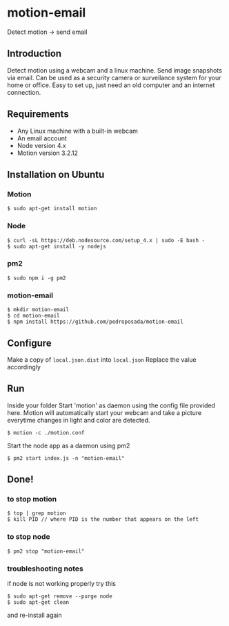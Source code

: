 # motion-email
Detect motion -> send email

## Introduction
Detect motion using a webcam and a linux machine.
Send image snapshots via email.
Can be used as a security camera or surveilance system for your home or office.
Easy to set up, just need an old computer and an internet connection.

## Requirements
- Any Linux machine with a built-in webcam
- An email account
- Node version 4.x
- Motion version 3.2.12


## Installation on Ubuntu

### Motion 
````
$ sudo apt-get install motion
````

### Node
````
$ curl -sL https://deb.nodesource.com/setup_4.x | sudo -E bash -
$ sudo apt-get install -y nodejs
````

### pm2
````
$ sudo npm i -g pm2
````

### motion-email
````
$ mkdir motion-email
$ cd motion-email
$ npm install https://github.com/pedroposada/motion-email
````


## Configure
Make a copy of ```local.json.dist``` into ```local.json```
Replace the value accordingly


## Run
Inside your folder
Start 'motion' as daemon using the config file provided here.
Motion will automatically start your webcam and take a picture everytime changes in light and color are detected.
````
$ motion -c ./motion.conf
````
Start the node app as a daemon using pm2
````
$ pm2 start index.js -n "motion-email"
````

## Done!

### to stop motion
````
$ top | grep motion
$ kill PID // where PID is the number that appears on the left
````

### to stop node
````
$ pm2 stop "motion-email"
````

### troubleshooting notes
if node is not working properly try this
````
$ sudo apt-get remove --purge node
$ sudo apt-get clean
````
and re-install again


